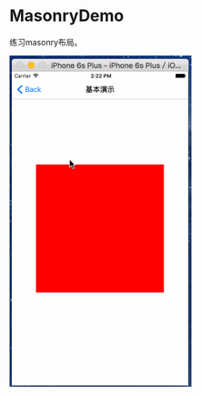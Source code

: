 # MasonryDemo
练习masonry布局。

![git](https://github.com/XXxiaotaiyang/MasonryDemo/blob/master/实现效果.gif?raw=true)
